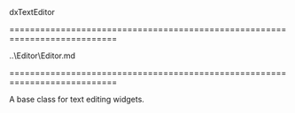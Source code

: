 <!--id-->dxTextEditor<!--/id-->
===========================================================================
<!--hidden--><!--/hidden-->
<!--inherits-->..\Editor\Editor.md<!--/inherits-->
===========================================================================

<!--shortDescription-->
A base class for text editing widgets.
<!--/shortDescription-->

<!--fullDescription-->

<!--/fullDescription-->